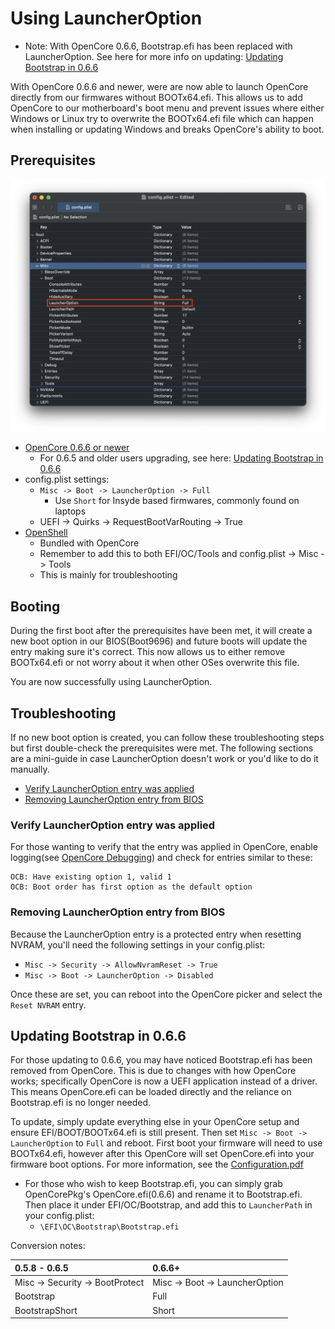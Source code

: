 # Using LauncherOption

* Note: With OpenCore 0.6.6, Bootstrap.efi has been replaced with LauncherOption. See here for more info on updating: [Updating Bootstrap in 0.6.6](#updating-bootstrap-in-0-6-6)

With OpenCore 0.6.6 and newer, were are now able to launch OpenCore directly from our firmwares without BOOTx64.efi. This allows us to add OpenCore to our motherboard's boot menu and prevent issues where either Windows or Linux try to overwrite the BOOTx64.efi file which can happen when installing or updating Windows and breaks OpenCore's ability to boot.

## Prerequisites

![](../images/bootstrap-md/config.png)

* [OpenCore 0.6.6 or newer](https://github.com/acidanthera/OpenCorePkg/releases)
  * For 0.6.5 and older users upgrading, see here: [Updating Bootstrap in 0.6.6](#updating-bootstrap-in-0-6-6)
* config.plist settings:
  * `Misc -> Boot -> LauncherOption -> Full`
    * Use `Short` for Insyde based firmwares, commonly found on laptops
  * UEFI -> Quirks -> RequestBootVarRouting -> True
* [OpenShell](https://github.com/acidanthera/OpenCorePkg/releases)
  * Bundled with OpenCore
  * Remember to add this to both EFI/OC/Tools and config.plist -> Misc -> Tools
  * This is mainly for troubleshooting

## Booting

During the first boot after the prerequisites have been met, it will create a new boot option in our BIOS(Boot9696) and future boots will update the entry making sure it's correct. This now allows us to either remove BOOTx64.efi or not worry about it when other OSes overwrite this file.

You are now successfully using LauncherOption.

## Troubleshooting

If no new boot option is created, you can follow these troubleshooting steps but first double-check the prerequisites were met. The following sections are a mini-guide in case LauncherOption doesn't work or you'd like to do it manually.

* [Verify LauncherOption entry was applied](#verify-launcheroption-entry-was-applied)
* [Removing LauncherOption entry from BIOS](#removing-launcheroption-entry-from-bios)

### Verify LauncherOption entry was applied

For those wanting to verify that the entry was applied in OpenCore, enable logging(see [OpenCore Debugging](https://dortania.github.io/OpenCore-Install-Guide/troubleshooting/debug.html)) and check for entries similar to these:

```
OCB: Have existing option 1, valid 1
OCB: Boot order has first option as the default option
```

### Removing LauncherOption entry from BIOS

Because the LauncherOption entry is a protected entry when resetting NVRAM, you'll need the following settings in your config.plist:

* `Misc -> Security -> AllowNvramReset -> True`
* `Misc -> Boot -> LauncherOption -> Disabled`

Once these are set, you can reboot into the OpenCore picker and select the `Reset NVRAM` entry.

## Updating Bootstrap in 0.6.6

For those updating to 0.6.6, you may have noticed Bootstrap.efi has been removed from OpenCore. This is due to changes with how OpenCore works; specifically OpenCore is now a UEFI application instead of a driver. This means OpenCore.efi can be loaded directly and the reliance on Bootstrap.efi is no longer needed.

To update, simply update everything else in your OpenCore setup and ensure EFI/BOOT/BOOTx64.efi is still present. Then set `Misc -> Boot -> LauncherOption` to `Full` and reboot. First boot your firmware will need to use BOOTx64.efi, however after this OpenCore will set OpenCore.efi into your firmware boot options. For more information, see the [Configuration.pdf](https://github.com/acidanthera/OpenCorePkg/blob/master/Docs/Configuration.pdf)

* For those who wish to keep Bootstrap.efi, you can simply grab OpenCorePkg's OpenCore.efi(0.6.6) and rename it to Bootstrap.efi. Then place it under EFI/OC/Bootstrap, and add this to `LauncherPath` in your config.plist:
  * `\EFI\OC\Bootstrap\Bootstrap.efi`

Conversion notes:

| 0.5.8 - 0.6.5 | 0.6.6+ |
| :--- | :--- |
| Misc -> Security -> BootProtect | Misc -> Boot -> LauncherOption |
| Bootstrap | Full |
| BootstrapShort | Short |
